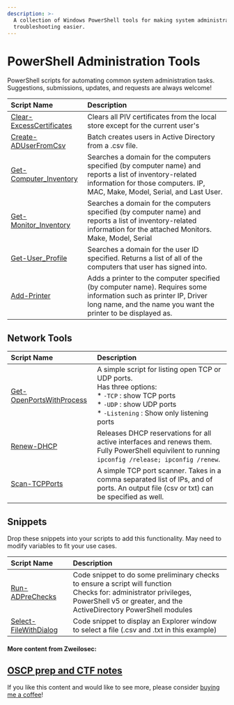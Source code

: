 ```yaml
---
description: >-
  A collection of Windows PowerShell tools for making system administration and
  troubleshooting easier.
---
```


# PowerShell Administration Tools

PowerShell scripts for automating common system administration tasks.  Suggestions, submissions, updates, and requests are always welcome!

| Script Name | Description |
| :--- | :--- |
| [Clear-ExcessCertificates](https://github.com/zweilosec/PowerShell-Administration-Tools/blob/master/Clear-ExcessCertificates.ps1) | Clears all PIV certificates from the local store except for the current user's |
| [Create-ADUserFromCsv](https://github.com/zweilosec/PowerShell-Administration-Tools/blob/master/Create-ADUserFromCsv.ps1) | Batch creates users in Active Directory from a .csv file. |
| [Get-Computer\_Inventory](https://github.com/zweilosec/PowerShell-Administration-Tools/blob/master/Get-Computer_Inventory_toCSV.ps1) | Searches a domain for the computers specified \(by computer name\) and reports a list of inventory-related information for those computers.  IP, MAC, Make, Model, Serial, and Last User. |
| [Get-Monitor\_Inventory](https://github.com/zweilosec/PowerShell-Administration-Tools/blob/master/Get-Monitor_Inventory.ps1) | Searches a domain for the computers specified \(by computer name\) and reports a list of inventory-related information for the attached Monitors. Make, Model, Serial |
| [Get-User\_Profile](https://github.com/zweilosec/PowerShell-Administration-Tools/blob/master/Get-User_Profile.ps1) | Searches a domain for the user ID specified.  Returns a list of all of the computers that user has signed into. |
| [Add-Printer](https://github.com/zweilosec/PowerShell-Administration-Tools/blob/master/add-printer.ps1) | Adds a printer to the computer specified \(by computer name\).  Requires some information such as printer IP, Driver long name, and the name you want the printer to be displayed as. |

## Network Tools
| Script Name | Description |
| :--- | :--- |
| [Get-OpenPortsWithProcess](https://github.com/zweilosec/PowerShell-Administration-Tools/blob/master/Network/Get-OpenPortsWithProcess.ps1) | A simple script for listing open TCP or UDP ports. <br>Has three options: <br>* `-TCP` : show TCP ports<br>* `-UDP` : show UDP ports<br>* `-Listening` :  Show only listening ports |
| [Renew-DHCP](https://github.com/zweilosec/PowerShell-Administration-Tools/blob/master/Network/Renew-DHCP.ps1) | Releases DHCP reservations for all active interfaces and renews them. Fully PowerShell equivilent to running `ipconfig /release; ipconfig /renew`. |
|[Scan-TCPPorts](https://github.com/zweilosec/PowerShell-Administration-Tools/blob/master/Network/Scan-TCPPorts.ps1) | A simple TCP port scanner. Takes in a comma separated list of IPs, and of ports. An output file (csv or txt) can be specified as well. |

## Snippets
Drop these snippets into your scripts to add this functionality. May need to modify variables to fit your use cases.

| Script Name | Description |
| :--- | :--- |
| [Run-ADPreChecks](https://github.com/zweilosec/PowerShell-Administration-Tools/blob/master/Snippets/Run-ADPreChecks.ps1) |Code snippet to do some preliminary checks to ensure a script will function<br>Checks for: administrator privileges, PowerShell v5 or greater, and the ActiveDirectory PowerShell modules |
| [Select-FileWithDialog](https://github.com/zweilosec/PowerShell-Administration-Tools/blob/master/Snippets/Select-FileWithDialog.ps1) | Code snippet to display an Explorer window to select a file (.csv and .txt in this example) |

#### More content from Zweilosec:

## [OSCP prep and CTF notes](https://zweilosec.gitbook.io/hackers-rest/)

  
If you like this content and would like to see more, please consider [buying me a coffee](https://www.buymeacoffee.com/zweilosec)!
